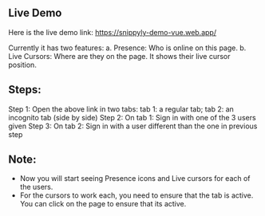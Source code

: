 ## Live Demo

Here is the live demo link: https://snippyly-demo-vue.web.app/

Currently it has two features:
a. Presence: Who is online on this page.
b. Live Cursors: Where are they on the page. It shows their live cursor position.

## Steps:
Step 1: Open the above link in two tabs: tab 1: a regular tab; tab 2: an incognito tab (side by side)
Step 2: On tab 1: Sign in with one of the 3 users given
Step 3: On tab 2: Sign in with a user different than the one in previous step

## Note:
* Now you will start seeing Presence icons and Live cursors for each of the users.
* For the cursors to work each, you need to ensure that the tab is active. You can click on the page to ensure that its active.

